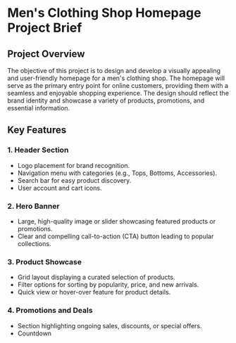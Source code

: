 # Men's Clothing Shop Homepage Project Brief

## Project Overview

The objective of this project is to design and develop a visually appealing and user-friendly homepage for a men's clothing shop. The homepage will serve as the primary entry point for online customers, providing them with a seamless and enjoyable shopping experience. The design should reflect the brand identity and showcase a variety of products, promotions, and essential information.

## Key Features

### 1. Header Section
   - Logo placement for brand recognition.
   - Navigation menu with categories (e.g., Tops, Bottoms, Accessories).
   - Search bar for easy product discovery.
   - User account and cart icons.

### 2. Hero Banner
   - Large, high-quality image or slider showcasing featured products or promotions.
   - Clear and compelling call-to-action (CTA) button leading to popular collections.

### 3. Product Showcase
   - Grid layout displaying a curated selection of products.
   - Filter options for sorting by popularity, price, and new arrivals.
   - Quick view or hover-over feature for product details.

### 4. Promotions and Deals
   - Section highlighting ongoing sales, discounts, or special offers.
   - Countdown
